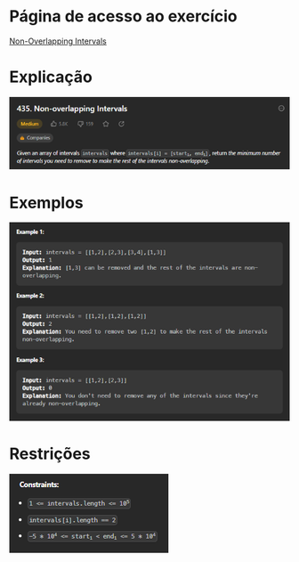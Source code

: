 # Página de acesso ao exercício
[Non-Overlapping Intervals](https://leetcode.com/problems/non-overlapping-intervals/description/)<br>
# Explicação
![Explicação](../assets/NonOverlappingIntervals_Enunciado.png)
# Exemplos
![Exemplos](../assets/NonOverlappingIntervals_Exemplos.png)
# Restrições
![Restrições](../assets/NonOverlappingIntervals_Restricoes.png)
